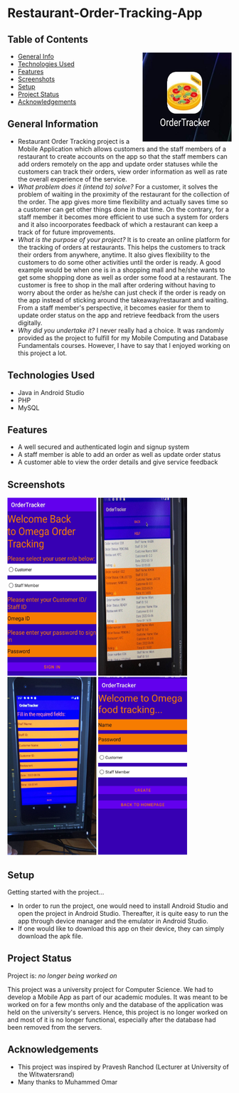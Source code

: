 # Restaurant-Order-Tracking-App


## Table of Contents
<img src = "./images/app_on_phone.jpg" align="right" alt = "App Logo" width = 200 height = 200 title = "App Logo">

* [General Info](#general-information)
* [Technologies Used](#technologies-used)
* [Features](#features)
* [Screenshots](#screenshots)
* [Setup](#setup)
* [Project Status](#project-status)
* [Acknowledgements](#acknowledgements)


<!-- * [License](#license) -->


## General Information
- Restaurant Order Tracking project is a Mobile Application which allows customers and the staff members of a restaurant to create accounts on the app so that the staff members can add orders remotely on the app and update order statuses while the customers can track their orders, view order information as well as rate the overall experience of the service.  
- _What problem does it (intend to) solve?_
 For a customer, it solves the problem of waiting in the proximity of the restaurant for the collection of the order. The app gives more time flexibility and actually saves time so a customer can get other things done in that time. On the contrary, for a staff member it becomes more efficient to use such a system for orders and it also incoorporates feedback of which a restaurant can keep a track of for future improvements.
- _What is the purpose of your project?_
 It is to create an online platform for the tracking of orders at restaurants. This helps the customers to track their orders from anywhere, anytime. It also gives flexibility to the customers to do some other activities until the order is ready. A good example would be when one is in a shopping mall and he/she wants to get some shopping done as well as order some food at a restaurant. The customer is free to shop in the mall after ordering without having to worry about the order as he/she can just check if the order is ready on the app instead of sticking around the takeaway/restaurant and waiting. From a staff member's perspective, it becomes easier for them to update order status on the app and retrieve feedback from the users digitally.
- _Why did you undertake it?_
 I never really had a choice. It was randomly provided as the project to fulfill for my Mobile Computing and Database Fundamentals courses. However, I have to say that I enjoyed working on this project a lot.
<!-- You don't have to answer all the questions - just the ones relevant to your project. -->


## Technologies Used
- Java in Android Studio
- PHP
- MySQL


## Features

- A well secured and authenticated login and signup system
- A staff member is able to add an order as well as update order status
- A customer able to view the order details and give service feedback



## Screenshots
<p float="left">
<img src = "./images/login_homepage.jpg" alt = "Login Page" width = 200 height = 400 title = "Login Page">
<img src = "./images/order_status.jpg" alt = "Order Status" width = 200 height = 400 title = "Order Status">
<img src = "./images/staff_order_creation.jpg" alt = "Add Order" width = 200 height = 400 title = "Add Order">
<img src = "./images/new_acc_creation.jpg" alt = "SignUp Page" width = 200 height = 400 title = "Signup Page">
</p>
<!-- If you have screenshots you'd like to share, include them here. -->


## Setup
Getting started with the project...

- In order to run the project, one would need to install Android Studio and open the project in Android Studio. Thereafter, it is quite easy to run the app through device manager and the emulator in Android Studio.
- If one would like to download this app on their device, they can simply download the apk file.








## Project Status
Project is: _no longer being worked on_

This project was a university project for Computer Science. We had to develop a Mobile App as part of our academic modules. It was meant to be worked on for a few months only and the database of the application was held on the university's servers. Hence, this project is no longer worked on and most of it is no longer functional, especially after the database had been removed from the servers.





## Acknowledgements

- This project was inspired by Pravesh Ranchod (Lecturer at University of the Witwatersrand)
- Many thanks to Muhammed Omar





<!-- Optional -->
<!-- ## License -->
<!-- This project is open source and available under the [... License](). -->

<!-- You don't have to include all sections - just the one's relevant to your project -->
